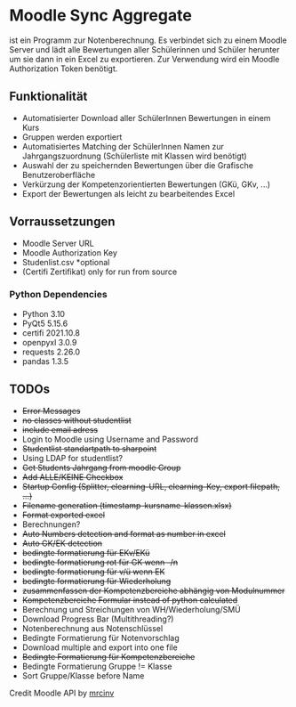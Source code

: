 # Moodle Sync Aggregate
ist ein Programm zur Notenberechnung. Es verbindet sich zu einem Moodle Server und lädt alle Bewertungen aller
Schülerinnen und Schüler herunter um sie dann in ein Excel zu exportieren. Zur Verwendung wird ein Moodle Authorization
Token benötigt. 

## Funktionalität

- Automatisierter Download aller SchülerInnen Bewertungen in einem Kurs
- Gruppen werden exportiert
- Automatisiertes Matching der SchülerInnen Namen zur Jahrgangszuordnung (Schülerliste mit Klassen wird benötigt)
- Auswahl der zu speichernden Bewertungen über die Grafische Benutzeroberfläche
- Verkürzung der Kompetenzorientierten Bewertungen (GKü, GKv, ...)
- Export der Bewertungen als leicht zu bearbeitendes Excel

## Vorraussetzungen

- Moodle Server URL
- Moodle Authorization Key
- Studenlist.csv *optional
- (Certifi Zertifikat) only for run from source

### Python Dependencies

- Python 3.10
- PyQt5 5.15.6
- certifi 2021.10.8
- openpyxl 3.0.9
- requests 2.26.0
- pandas 1.3.5

## TODOs

- ~~Error Messages~~
- ~~no classes without studentlist~~
- ~~include email adress~~
- Login to Moodle using Username and Password
- ~~Studentlist standartpath to sharpoint~~
- Using LDAP for studentlist?
- ~~Get Students Jahrgang from moodle Group~~
- ~~Add ALLE/KEINE Checkbox~~
- ~~Startup Config (Splitter, elearning-URL, elearning-Key, export filepath, ...)~~
- ~~Filename generation (timestamp-kursname-klassen.xlsx)~~
- ~~Format exported excel~~
- Berechnungen?
- ~~Auto Numbers detection and format as number in excel~~
- ~~Auto GK/EK detection~~
- ~~bedingte formatierung für EKv/EKü~~
- ~~bedingte formatierung rot für GK wenn -/n~~
- ~~bedingte formatierung für v/ü wenn EK~~
- ~~bedingte formatierung für Wiederholung~~
- ~~zusammenfassen der Kompetenzbereiche abhängig von Modulnummer~~
- ~~Kompetenzbereiche Formular instead of python calculated~~
- Berechnung und Streichungen von WH/Wiederholung/SMÜ
- Download Progress Bar (Multithreading?)
- Notenberechnung aus Notenschlüssel
- Bedingte Formatierung für Notenvorschlag
- Download multiple and export into one file
- ~~Bedingte Formatierung für Kompetenzbereiche~~
- Bedingte Formatierung Gruppe != Klasse
- Sort Gruppe/Klasse before Name

Credit Moodle API by [mrcinv](https://github.com/mrcinv/moodle_api.py)

